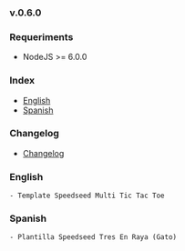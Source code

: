### v.0.6.0

### Requeriments
- NodeJS >= 6.0.0

### Index
- [English](#english)
- [Spanish](#spanish)

### Changelog
- [Changelog](https://github.com/ifedu/generator-speedseed-multi-tic-tac-toe/blob/master/CHANGELOG.md)

### English
    - Template Speedseed Multi Tic Tac Toe


### Spanish
    - Plantilla Speedseed Tres En Raya (Gato)